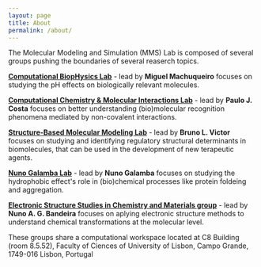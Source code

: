 ```yaml
---
layout: page
title: About
permalink: /about/
---
```

The Molecular Modeling and Simulation (MMS) Lab is composed of several groups pushing the boundaries of several reaserch topics.

**[Computational BiopHysics Lab](https://mms.rd.ciencias.ulisboa.pt/index.html)** - lead by **Miguel Machuqueiro** focuses on studying the pH effects on biologically relevant molecules.

**[Computational Chemistry & Molecular Interactions Lab](https://ccmi.campus.ciencias.ulisboa.pt/)** - lead by **Paulo J. Costa** focuses on better understanding (bio)molecular recognition phenomena mediated by non-covalent interactions.

**[Structure-Based Molecular Modeling Lab](https://sbmm.campus.ciencias.ulisboa.pt/)** - lead by **Bruno L. Victor** focuses on studying and identifying regulatory structural determinants in biomolecules, that can be used in the development of new terapeutic agents.

**[Nuno Galamba Lab](https://mdl.campus.ciencias.ulisboa.pt/)** - lead by **Nuno Galamba** focuses on studying the hydrophobic effect's role in (bio)chemical processes like protein foldeing and aggregation.

**[Electronic Structure Studies in Chemistry and Materials group](https://esscm.campus.ciencias.ulisboa.pt/)** - lead by **Nuno A. G. Bandeira** focuses on aplying electronic structure methods to understand chemical transformations at the molecular level.

These groups share a computational workspace located at C8 Building (room 8.5.52), Faculty of Ciences of University of Lisbon, Campo Grande, 1749-016 Lisbon, Portugal
